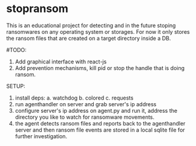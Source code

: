 # stopransom
This is an educational project for detecting and in the future 
 stoping ransomwares on any operating system or storages.
For now it only stores the ransom files that are created on a target directory inside a DB.

#TODO:
 1. Add graphical interface with react-js
 2. Add prevention mechanisms, kill pid or stop the handle that is doing ransom.

SETUP:
1. install deps:
 a. watchdog
 b. colored
 c. requests
2. run agenthandler on server and grab server's ip address
3. configure server's ip address on agent.py and run it, address the directory 
 you like to watch for ransomware movements.
4. the agent detects ransom files and reports back to the agenthandler 
 server and then ransom file events are stored in a local sqlite file for further investigation.
